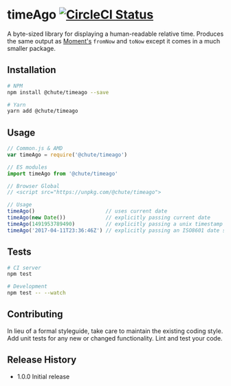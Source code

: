 # timeAgo [![CircleCI Status](https://circleci.com/gh/chute/timeago.svg?style=shield&circle-token=:circle-token)](https://circleci.com/gh/chute/timeago)

A byte-sized library for displaying a human-readable relative time. Produces the same output as [Moment's](http://momentjs.com/) `fromNow` and `toNow` except it comes in a much smaller package.

## Installation

```sh
# NPM
npm install @chute/timeago --save

# Yarn
yarn add @chute/timeago
```

## Usage

```js
// Common.js & AMD
var timeAgo = require('@chute/timeago')

// ES modules
import timeAgo from '@chute/timeago'

// Browser Global
// <script src="https://unpkg.com/@chute/timeago">

// Usage
timeAgo()                       // uses current date
timeAgo(new Date())             // explicitly passing current date
timeAgo(1491953789490)          // explicitly passing a unix timestamp
timeAgo('2017-04-11T23:36:46Z') // explicitly passing an ISO8601 date string
```

## Tests

```sh
# CI server
npm test

# Development
npm test -- --watch
```

## Contributing

In lieu of a formal styleguide, take care to maintain the existing coding style.
Add unit tests for any new or changed functionality. Lint and test your code.

## Release History

* 1.0.0 Initial release
